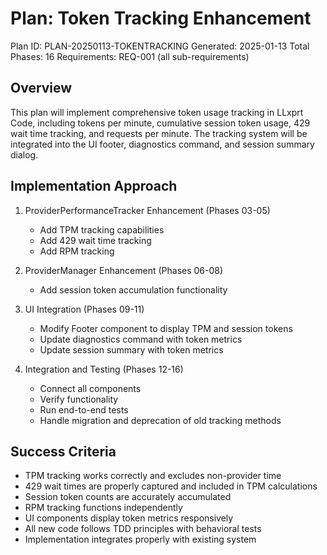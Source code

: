 # Plan: Token Tracking Enhancement

Plan ID: PLAN-20250113-TOKENTRACKING
Generated: 2025-01-13
Total Phases: 16
Requirements: REQ-001 (all sub-requirements)

## Overview

This plan will implement comprehensive token usage tracking in LLxprt Code, including tokens per minute, cumulative session token usage, 429 wait time tracking, and requests per minute. The tracking system will be integrated into the UI footer, diagnostics command, and session summary dialog.

## Implementation Approach

1. ProviderPerformanceTracker Enhancement (Phases 03-05)
   - Add TPM tracking capabilities
   - Add 429 wait time tracking
   - Add RPM tracking

2. ProviderManager Enhancement (Phases 06-08)
   - Add session token accumulation functionality

3. UI Integration (Phases 09-11)
   - Modify Footer component to display TPM and session tokens
   - Update diagnostics command with token metrics
   - Update session summary with token metrics

4. Integration and Testing (Phases 12-16)
   - Connect all components
   - Verify functionality
   - Run end-to-end tests
   - Handle migration and deprecation of old tracking methods

## Success Criteria

- TPM tracking works correctly and excludes non-provider time
- 429 wait times are properly captured and included in TPM calculations
- Session token counts are accurately accumulated
- RPM tracking functions independently
- UI components display token metrics responsively
- All new code follows TDD principles with behavioral tests
- Implementation integrates properly with existing system